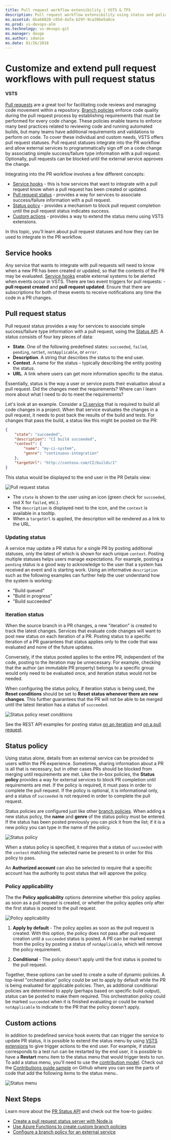 ```yaml
---
title: Pull request workflow extensibility | VSTS & TFS
description: Pull request workflow extensibility using status and policy
ms.assetid: 6ba68828-c05d-4afa-b29f-9ca39be5a0ce
ms.prod: vs-devops-alm
ms.technology: vs-devops-git 
ms.manager: douge
ms.author: sdanie
ms.date: 01/26/2018
---
```


# Customize and extend pull request workflows with pull request status

#### VSTS 

[Pull requests](../pull-requests.md) are a great tool for facilitating code reviews and managing code movement within a repository. 
[Branch policies](../branch-policies.md) enforce code quality during the pull request process by establishing requirements that must be performed for every code change. 
These policies enable teams to enforce many best practices related to reviewing code and running automated builds, but many teams have additional requirements and validations to perform on code. To cover these individual and custom needs, VSTS offers pull request statuses. Pull request statuses integrate into the PR workflow and allow external services to programmatically sign off on a code change by associating simple success/failure type information with a pull request. Optionally, pull requests can be blocked until the external service approves the change.

Integrating into the PR workflow involves a few different concepts:

* [Service hooks](#service-hooks) - this is how services that want to integrate with a pull request know when a pull request has been created or updated.
* [Pull request status](#pull-request-status) - provides a way for services to associate success/failure information with a pull request.
* [Status policy](#status-policy) - provides a mechanism to block pull request completion until the pull request status indicates success.
* [Custom actions](#custom-actions) - provides a way to extend the status menu using VSTS extensions.

In this topic, you'll learn about pull request statuses and how they can be used to integrate in the PR workflow.

## Service hooks

Any service that wants to integrate with pull requests will need to know when a new PR has been created or updated, so that the contents of the PR may be evaluated. 
[Service hooks](../../service-hooks/overview.md) enable external systems to be alerted when events occur in VSTS.
There are two event triggers for pull requests: - **pull request created** and **pull request updated**. 
Ensure that there are subscriptions for both of these events to receive notifications any time the code in a PR changes.

## Pull request status

Pull request status provides a way for services to associate simple success/failure type information with a pull request, using the [Status API](https://go.microsoft.com/fwlink/?linkid=854107). 
A status consists of four key pieces of data:

* **State**. One of the following predefined states: `succeeded`, `failed`, `pending`, `notSet`, `notApplicable`, or `error`.
* **Description**. A string that describes the status to the end user.
* **Context**. A name for the status - typically describing the entity posting the status.
* **URL**. A link where users can get more information specific to the status. 

Essentially, status is the way a user or service posts their evaluation about a pull request.
Did the changes meet the requirements? 
Where can I learn more about what I need to do to meet the requirements?

Let's look at an example. 
Consider a [CI service](../../build-release/index.md) that is required to build all code changes in a project. 
When that service evaluates the changes in a pull request, it needs to post back the results of the build and tests. 
For changes that pass the build, a status like this might be posted on the PR:

``` json
{
    "state": "succeeded",
    "description": "CI build succeeded",
    "context": {
        "name": "my-ci-system",
        "genre": "continuous-integration"
    },
    "targetUrl": "http://contoso.com/CI/builds/1"
}
```

This status would be displayed to the end user in the PR Details view:

![Pull request status](_img/pull-request-status/pull-request-status.png)

* The `state` is shown to the user using an icon (green check for `succeeded`, red X for `failed`, etc.). 
* The `description` is displayed next to the icon, and the `context` is available in a tooltip. 
* When a `targetUrl` is applied, the description will be rendered as a link to the URL. 

### Updating status

A service may update a PR status for a single PR by posting additional statuses, only the latest of which is shown for each unique `context`. 
Posting multiple statuses helps users manage expectations.
For example, posting a `pending` status is a good way to acknowledge to the user that a system has received an event and is starting work. 
Using an informative `description` such as the following examples can further help the user understand how the system is working:

* "Build queued"
* "Build in progress"
* "Build succeeded"

### Iteration status

When the source branch in a PR changes, a new "iteration" is created to track the latest changes. 
Services that evaluate code changes will want to post new status on each iteration of a PR. 
Posting status to a specific iteration of a PR guarantees that status applies only to the code that was evaluated and none of the future updates. 

Conversely, if the status posted applies to the entire PR, independent of the code, posting to the iteration may be unnecessary. For example, checking that the author (an immutable PR property) belongs to a specific group would only need to be evaluated once, and iteration status would not be needed.

When configuring the status policy, if iteration status is being used, the **Reset conditions** should be set to **Reset status whenever there are new changes**. 
This further guarantees that the PR will not be able to be merged until the latest iteration has a status of `succeeded`.

![Status policy reset conditions](_img/pull-request-status/pull-request-status-policy-reset-conditions.png)

See the REST API examples for posting status [on an iteration](https://docs.microsoft.com/en-us/rest/api/vsts/git/pull%20request%20statuses/create#on_iteration) and [on a pull request](https://docs.microsoft.com/en-us/rest/api/vsts/git/pull%20request%20statuses/create#on_pull_request).

## Status policy

Using status alone, details from an external service can be provided to users within the PR experience. 
Sometimes, sharing information about a PR is all that is necessary, but in other cases PRs should be blocked from merging until requirements are met. 
Like the in-box policies, the **Status policy** provides a way for external services to block PR completion until requirements are met. If the policy is required, it must pass in order to complete the pull request. If the policy is optional, it is informational only, and a status of `succeeded` is not required in order to complete the pull request.

Status policies are configured just like other [branch policies](../branch-policies.md). 
When adding a new status policy, the **name** and **genre** of the status policy must be entered. If the status has been posted previously you can pick it from the list; if it is a new policy you can type in the name of the policy.

![Status policy](_img/pull-request-status/pull-request-status-policy.png)

When a status policy is specified, it requires that a status of `succeeded` with the `context` matching the selected name be present to in order for this policy to pass.
  
An **Authorized account** can also be selected to require that a specific account has the authority to post status that will approve the policy. 

### Policy applicability

The the **Policy applicability** options determine whether this policy applies as soon as a pull request is created, or whether the policy applies only after the first status is posted to the pull request.

![Policy applicability](_img/pull-request-status/policy-applicability.png)

1. **Apply by default** - The policy applies as soon as the pull request is created. With this option, the policy does not pass after pull request creation until a `succeeded` status is posted.
A PR can be marked exempt from the policy by posting a status of `notApplicable`, which will remove the policy requirement. 

2. **Conditional** - The policy doesn't apply until the first status is posted to the pull request.

Together, these options can be used to create a suite of dynamic policies. 
A top-level "orchestration" policy could be set to apply by default while the PR is being evaluated for applicable policies. 
Then, as additional conditional policies are determined to apply (perhaps based on specific build output), status can be posted to make them required. 
This orchestration policy could be marked `succeeded` when it is finished evaluating or could be marked `notApplicable` to indicate to the PR that the policy doesn't apply.

## Custom actions

In addition to predefined service hook events that can trigger the service to update PR status, it is possible to extend the status menu by using [VSTS extensions](../../extend/index.md) to give trigger actions to the end user. For example, if status corresponds to a test run can be restarted by the end user, it is possible to have a **Restart** menu item to the status menu that would trigger tests to run. To add a status menu, you'll need to use the [contribution model](../../extend/develop/contributions-overview). Check out the [Contributions guide sample](https://github.com/Microsoft/vsts-extension-samples/blob/master/contributions-guide/vss-extension.json#L670) on Github where you can see the parts of code that add the following items to the status menu..

![Status menu](_img/pull-request-status/custom-status-menu-entries.png)

## Next Steps

Learn more about the [PR Status API](https://go.microsoft.com/fwlink/?linkid=854107) and check out the how-to guides:

* [Create a pull request status server with Node.js](../how-to/create-pr-status-server.md)
* [Use Azure Functions to create custom branch policies](../how-to/create-pr-status-server-with-azure-functions.md)
* [Configure a branch policy for an external service](../how-to/pr-status-policy.md)
